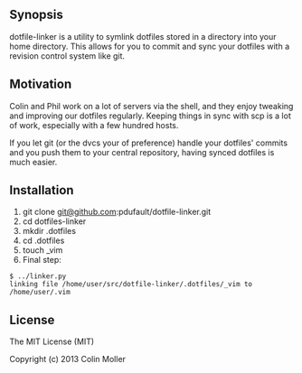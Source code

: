 ## Synopsis

dotfile-linker is a utility to symlink dotfiles stored in a directory into your home directory.  This allows for you to commit and sync your dotfiles with a revision control system like git.

## Motivation

Colin and Phil work on a lot of servers via the shell, and they enjoy tweaking and improving our dotfiles regularly.  Keeping things in sync with scp is a lot of work, especially with a few hundred hosts.

If you let git (or the dvcs your of preference) handle your dotfiles' commits and you push them to your central repository, having synced dotfiles is much easier.

## Installation
1. git clone git@github.com:pdufault/dotfile-linker.git
2. cd dotfiles-linker
3. mkdir .dotfiles
4. cd .dotfiles
5. touch _vim
6. Final step:
  ```
  $ ../linker.py
  linking file /home/user/src/dotfile-linker/.dotfiles/_vim to /home/user/.vim 
  ``` 

## License

The MIT License (MIT)

Copyright (c) 2013 Colin Moller

